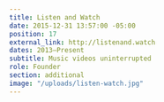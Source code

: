 ```yaml
---
title: Listen and Watch
date: 2015-12-31 13:57:00 -05:00
position: 17
external_link: http://listenand.watch
dates: 2013–Present
subtitle: Music videos uninterrupted
role: Founder
section: additional
image: "/uploads/listen-watch.jpg"
---
```


